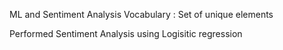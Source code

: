 ML and Sentiment Analysis
Vocabulary : Set of unique elements

Performed Sentiment Analysis using Logisitic regression
